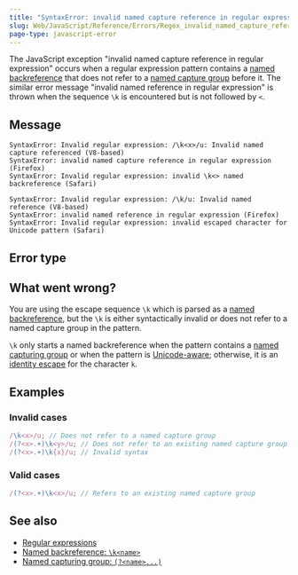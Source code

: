 ```yaml
---
title: "SyntaxError: invalid named capture reference in regular expression"
slug: Web/JavaScript/Reference/Errors/Regex_invalid_named_capture_reference
page-type: javascript-error
---
```




The JavaScript exception "invalid named capture reference in regular expression" occurs when a regular expression pattern contains a [named backreference](/Web/JavaScript/Reference/Regular_expressions/Named_backreference) that does not refer to a [named capture group](/Web/JavaScript/Reference/Regular_expressions/Named_capturing_group) before it. The similar error message "invalid named reference in regular expression" is thrown when the sequence `\k` is encountered but is not followed by `<`.

## Message

```plain
SyntaxError: Invalid regular expression: /\k<x>/u: Invalid named capture referenced (V8-based)
SyntaxError: invalid named capture reference in regular expression (Firefox)
SyntaxError: Invalid regular expression: invalid \k<> named backreference (Safari)

SyntaxError: Invalid regular expression: /\k/u: Invalid named reference (V8-based)
SyntaxError: invalid named reference in regular expression (Firefox)
SyntaxError: Invalid regular expression: invalid escaped character for Unicode pattern (Safari)
```

## Error type



## What went wrong?

You are using the escape sequence `\k` which is parsed as a [named backreference](/Web/JavaScript/Reference/Regular_expressions/Named_backreference), but the `\k` is either syntactically invalid or does not refer to a named capture group in the pattern.

`\k` only starts a named backreference when the pattern contains a [named capturing group](/Web/JavaScript/Reference/Regular_expressions/Named_capturing_group) or when the pattern is [Unicode-aware](/Web/JavaScript/Reference/Global_Objects/RegExp/unicode#unicode-aware_mode); otherwise, it is an [identity escape](/Web/JavaScript/Reference/Regular_expressions#escape_sequences) for the character `k`.

## Examples

### Invalid cases

```js example-bad
/\k<x>/u; // Does not refer to a named capture group
/(?<x>.+)\k<y>/u; // Does not refer to an existing named capture group
/(?<x>.+)\k{x}/u; // Invalid syntax
```

### Valid cases

```js example-good
/(?<x>.+)\k<x>/u; // Refers to an existing named capture group
```

## See also

- [Regular expressions](/Web/JavaScript/Reference/Regular_expressions)
- [Named backreference: `\k<name>`](/Web/JavaScript/Reference/Regular_expressions/Named_backreference)
- [Named capturing group: `(?<name>...)`](/Web/JavaScript/Reference/Regular_expressions/Named_capturing_group)
